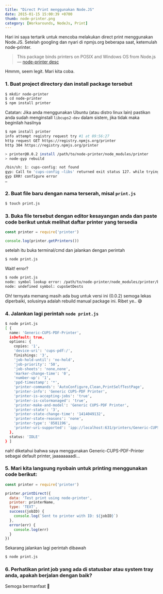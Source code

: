 ```yaml
---
title: "Direct Print menggunakan Node.JS"
date: 2015-01-15 15:00:39 +0700
thumb: node-printer.png
category: [Workarounds, NodeJs, Print]
---
```

Hari ini saya tertarik untuk mencoba melakukan direct print menggunakan Node.JS. Setelah googling dan nyari di npmjs.org beberapa saat, ketemulah node-printer.<!-- more -->

> This package binds printers on POSIX and Windows OS from Node.js
 — [node-printer desc](https://www.npmjs.com/package/printer)

Hmmm, seem legit. Mari kita coba.

### 1. Buat project directory dan install package tersebut

```bash
$ mkdir node-printer
$ cd node-printer
$ npm install printer
```

Catatan: Jika anda menggunakan Ubuntu (atau distro linux lain) pastikan anda sudah menginstall `libcups2-dev` dalam sistem, jika tidak maka beginilah hasilnya

```bash
$ npm install printer
info attempt registry request try #1 at 09:56:27
http request GET https://registry.npmjs.org/printer
http 304 https://registry.npmjs.org/printer

> printer@0.0.2 install /path/to/node-printer/node_modules/printer
> node-gyp rebuild

/bin/sh: 1: cups-config: not found
gyp: Call to 'cups-config –libs' returned exit status 127. while trying to load binding.gyp
gyp ERR! configure error
…
```

### 2. Buat file baru dengan nama terserah, misal `print.js`

```bash
$ touch print.js
```

### 3. Buka file tersebut dengan editor kesayangan anda dan paste code berikut untuk melihat daftar printer yang tersedia

```js
const printer = require('printer')

console.log(printer.getPrinters())
```

setelah itu buka terminal/cmd dan jalankan dengan perintah

```bash
$ node print.js
```

Wait! error?

```bash
$ node print.js
node: symbol lookup error: /path/to/node-printer/node_modules/printer/build/Release/node_printer.
node: undefined symbol: cupsGetDests
```

Oh! ternyata memang masih ada bug untuk versi ini (0.0.2) semoga lekas diperbaiki, solusinya adalah rebuild manual package ini. Ribet ye.. :sweat_smile:

### 4. Jalankan lagi perintah `node print.js`

```bash
$ node print.js
[ {
  name: 'Generic-CUPS-PDF-Printer',
  isDefault: true,
  options: {
    copies: '1',
    'device-uri': 'cups-pdf:/',
    finishings: '3',
    'job-hold-until': 'no-hold',
    'job-priority': '50',
    'job-sheets': 'none,none',
    'marker-change-time': '0',
    'number-up': '1',
    'ppd-timestamp': '*',
    'printer-commands': 'AutoConfigure,Clean,PrintSelfTestPage',
    'printer-info': 'Generic CUPS-PDF Printer',
    'printer-is-accepting-jobs': 'true',
    'printer-is-colormanaged': 'true',
    'printer-make-and-model': 'Generic CUPS-PDF Printer',
    'printer-state': '3',
    'printer-state-change-time': '1414049132',
    'printer-state-reasons': 'none',
    'printer-type': '8581196',
    'printer-uri-supported': 'ipp://localhost:631/printers/Generic-CUPS-PDF-Printer'
  },
  status: 'IDLE'
} ]
```

nah! diketahui bahwa saya menggunakan Generic-CUPS-PDF-Printer sebagai default printer, jaaaaaaaadi…

### 5. Mari kita langsung nyobain untuk printing menggunakan code berikut:

```js
const printer = require('printer')

printer.printDirect({
  data: 'Test print using node-printer',
  printer: printerName,
  type: 'TEXT',
  success(jobID) {
    console.log(`Sent to printer with ID: ${jobID}`)
  },
  error(err) {
    console.log(err)
  }
})
```

Sekarang jalankan lagi perintah dibawah

```bash
$ node print.js
```

### 6. Perhatikan print job yang ada di statusbar atau system tray anda, apakah berjalan dengan baik?

Semoga bermanfaat 😬
